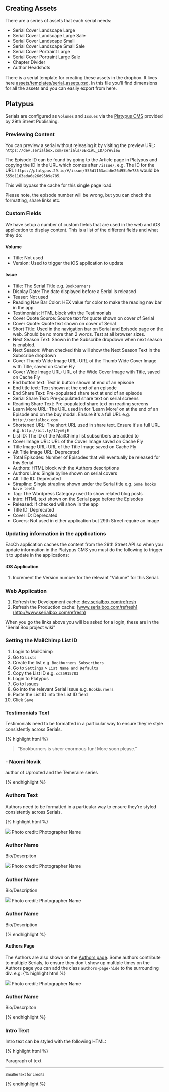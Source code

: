## Creating Assets

There are a series of assets that each serial needs:

+ Serial Cover Landscape Large
+ Serial Cover Landscape Large Sale
+ Serial Cover Landscape Small
+ Serial Cover Landscape Small Sale
+ Serial Cover Portraint Large
+ Serial Cover Portraint Large Sale
+ Chapter Divider
+ Author Headshots

There is a serial template for creating these assets in the dropbox. It lives here [assets/templates/serial_assets.psd](https://www.dropbox.com/s/oxlxz1jilrqlmpv/serial_assets.psd?dl=0). In this file you'll find dimensions for all the assets and you can easily export from here. 

## Platypus

Serials are configured as `Volumes` and `Issues` via the [Platypus CMS](https://platypus.29.io/) provided by 29th Street Publishing.
  

### Previewing Content
You can preview a serial without releasing it by visiting the preview URL: `https://dev.serialbox.com/serials/SERIAL_ID/preview`
 
The Episode ID can be found by going to the Article page in Platypus and copying the ID in the URL which comes after `/issue/`, e.g. The ID for the URL `https://platypus.29.io/#/issue/555d1163ada6e26d95b9e785` would be `555d1163ada6e26d95b9e785`.
 
This will bypass the cache for this single page load.
 
Please note, the episode number will be wrong, but you can check the formatting, share links etc.

### Custom Fields

We have setup a number of custom fields that are used in the web and iOS application to display content. This is a list of the different fields and what they do:

#### Volume
+ Title: Not used
+ Version: Used to trigger the iOS application to update

#### Issue
+ Title: The Serial Title e.g. `Bookburners`
+ Display Date: The date displayed before a Serial is released
+ Teaser: Not used
+ Reading Nav Bar Color: HEX value for color to make the reading nav bar in the app.
+ Testimonials: HTML block with the Testimonials
+ Cover Quote Source: Source text for quote shown on cover of Serial
+ Cover Quote: Quote text shown on cover of Serial
+ Short Title: Used in the navigation bar on Serial and Episode page on the web. Should be no more than 2 words. Test at all browser sizes.
+ Next Season Text: Shown in the Subscribe dropdown when next season is enabled.
+ Next Season: When checked this will show the Next Season Text in the Subscribe dropdown
+ Cover Thumb Wide Image URL: URL of the Thumb Wide Cover Image with Title, saved on Cache Fly
+ Cover Wide Image URL: URL of the Wide Cover Image with Title, saved on Cache Fly
+ End button text: Text in button shown at end of an episode
+ End title text: Text shown at the end of an episode
+ End Share Text: Pre-populated share text at end of an episode
+ Serial Share Text: Pre-populated share text on serial screens
+ Reading Share Text: Pre-populated share text on reading screens
+ Learn More URL: The URL used in for 'Learn More' on at the end of an Episode and on the buy modal. Ensure it's a full URL e.g. `http://serialbox.com`
+ Shortened URL: The short URL used in share text. Ensure it's a full URL e.g. `http://bit.ly/1Jym6jE`
+ List ID: The ID of the MailChimp list subscribers are added to
+ Cover Image URL: URL of the Cover Image saved on Cache Fly
+ Title Image URL: URL of the Title Image saved on Cache Fly
+ Alt Title Image URL: Deprecated
+ Total Episodes: Number of Episodes that will eventually be released for this Serial
+ Authors: HTML block with the Authors descriptions
+ Authors Line: Single byline shown on serial covers
+ Alt Title ID: Deprecated
+ Strapline: Single strapline shown under the Serial title e.g. `Some books have teeth`
+ Tag: The Wordpress Category used to show related blog posts
+ Intro: HTML text shown on the Serial page before the Episodes
+ Released: If checked will show in the app
+ Title ID: Deprecated
+ Cover ID: Deprecated
+ Covers: Not used in either application but 29th Street require an image

### Updating information in the applications

EacCh application caches the content from the 29th Street API so when you update information in the Platypus CMS you must do the following to trigger it to update in the applications:

#### iOS Application
1. Increment the Version number for the relevant "Volume" for this Serial.

### Web Application
1. Refresh the Development cache: [dev.serialbox.com/refresh](http://dev.serialbox.com/refresh)
2. Refresh the Production cache: [www.serialbox.com/refresh](http://www.serialbox.com/refresh)

When you go the links above you will be asked for a login, these are in the "Serial Box project wiki"

### Setting the MailChimp List ID

1. Login to MailChimp
2. Go to `Lists`
3. Create the list e.g. `Bookburners Subscribers`
4. Go to `Settings` > `List Name and Defaults`
5. Copy the List ID e.g. `cc25915783`
6. Login to Platypus
7. Go to Issues
8. Go into the relevant Serial Issue e.g. `Bookburners`
9. Paste the List ID into the List ID field
10. Click `Save`

### Testimonials Text

Testimonials need to be formatted in a particular way to ensure they're style consistently across Serials.


{% highlight html %}
<div> <blockquote>“Bookburners is sheer enormous fun! More soon please.”­</blockquote><h3>- Naomi Novik</h3><p>author of Uprooted and the Temeraire series</p></div>
{% endhighlight %}

### Authors Text

Authors need to be formatted in a particular way to ensure they're styled consistently across Serials.

{% highlight html %}
<div>
  <div class="img">
    <img src="http://serialbox.cachefly.net/bookburners/authors/headshot_goldstone.jpg">
    Photo credit: Photographer Name
  </div>
  <h3>Author Name</h3>
  <p>Bio/Descrpiton</p>
</div>

<div>
  <div class="img">
    <img src="http://serialbox.cachefly.net/bookburners/authors/headshot_goldstone.jpg">
    Photo credit: Photographer Name
  </div>
  <h3>Author Name</h3>
  <p>Bio/Description</p>
</div>

<div>
  <div class="img">
    <img src="http://serialbox.cachefly.net/bookburners/authors/headshot_goldstone.jpg">
    Photo credit: Photographer Name
  </div>
  <h3>Author Name</h3>
  <p>Bio/Description</p>
</div>
{% endhighlight %}

#### Authors Page

The Authors are also shown on the [Authors page](http://www.serialbox.com/authors). Some authors contribute to multiple Serials, to ensure they don't show up multiple times on the Authors page you can add the class `authors-page-hide` to the surrounding div. e.g:
{% highlight html %}
<div class="authors-page-hide">
  <div class="img">
    <img src="http://serialbox.cachefly.net/bookburners/authors/headshot_goldstone.jpg">
    Photo credit: Photographer Name
  </div>
  <h3>Author Name</h3>
  <p>Bio/Descrpiton</p>
</div>
{% endhighlight %}


### Intro Text

Intro text can be styled with the following HTML:

{% highlight html %}
<p>Paragraph of text</p>
<hr>
<p><small>Smaller text for credits</small></p>
{% endhighlight %}
